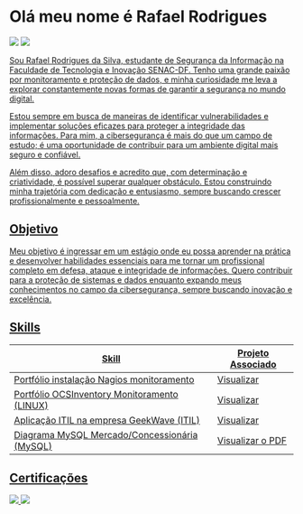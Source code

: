 # Olá meu nome é Rafael Rodrigues
<a href="https://www.linkedin.com/in/rafael-rodrigues-304874208/"><img src="https://img.shields.io/badge/-LinkedIn-0072b1?&style=for-the-badge&logo=linkedin&logoColor=white" /></a>
<a href="https://www.instagram.com/eufaelrodrigues_/"><img src="https://img.shields.io/badge/-Instagram-ec008c?&style=for-the-badge&logo=instagram&logoColor=white" />

Sou Rafael Rodrigues da Silva, estudante de Segurança da Informação na Faculdade de Tecnologia e Inovação SENAC-DF. Tenho uma grande paixão por monitoramento e proteção de dados, e minha curiosidade me leva a explorar constantemente novas formas de garantir a segurança no mundo digital.

Estou sempre em busca de maneiras de identificar vulnerabilidades e implementar soluções eficazes para proteger a integridade das informações. Para mim, a cibersegurança é mais do que um campo de estudo; é uma oportunidade de contribuir para um ambiente digital mais seguro e confiável.

Além disso, adoro desafios e acredito que, com determinação e criatividade, é possível superar qualquer obstáculo. Estou construindo minha trajetória com dedicação e entusiasmo, sempre buscando crescer profissionalmente e pessoalmente.

## Objetivo

Meu objetivo é ingressar em um estágio onde eu possa aprender na prática e desenvolver habilidades essenciais para me tornar um profissional completo em defesa, ataque e integridade de informações. Quero contribuir para a proteção de sistemas e dados enquanto expando meus conhecimentos no campo da cibersegurança, sempre buscando inovação e excelência.

## Skills

| Skill                                         | Projeto Associado       |
|-----------------------------------------------|----------------------------|
| Portfólio instalação Nagios monitoramento     | <a href="https://www.canva.com/design/DAGTwEbUnps/YgRMc93PH7cvO4ojWVjXsg/edit?utm_content=DAGTwEbUnps&utm_campaign=designshare&utm_medium=link2&utm_source=sharebutton">Visualizar</a>|
| Portfólio OCSInventory Monitoramento (LINUX)  | <a href="https://www.canva.com/design/DAGUb-NlqZk/GKUTHWEV9cDUfuw-PBvGAw/edit?utm_content=DAGUb-NlqZk&utm_campaign=designshare&utm_medium=link2&utm_source=sharebutton">Visualizar</a>|
| Aplicação ITIL na empresa GeekWave (ITIL)     | <a href="https://www.canva.com/design/DAGUb-NlqZk/GKUTHWEV9cDUfuw-PBvGAw/edit?utm_content=DAGUb-NlqZk&utm_campaign=designshare&utm_medium=link2&utm_source=sharebutton">Visualizar</a>|
| Diagrama MySQL Mercado/Concessionária (MySQL) | <a href="https://pdf.ac/4c7XCd">Visualizar o PDF</a>

</div>

## Certificações
<div>
  
<a href="https://www.credly.com/badges/2d54b443-9257-47de-a27e-102765d9f813/linked_in?t=sk0by3"><img src="https://img.shields.io/badge/-EndpointSecurity-0072c6?&style=for-the-badge&logo=cisco&logoColor=white" />
<a href="https://pdf.ac/1elbNk" target="_blank"><img src="https://img.shields.io/badge/-AnatomiaCiberataque-003A56?&style=for-the-badge&logo=https://logovtor.com/wp-content/uploads/2021/01/fgv-fundacao-getulio-vargas-logo-vector.png&logoColor=white" />

</div>
